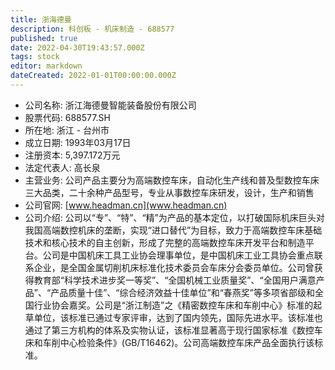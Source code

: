 ```yaml
---
title: 浙海德曼
description: 科创板 - 机床制造 - 688577
published: true
date: 2022-04-30T19:43:57.000Z
tags: stock
editor: markdown
dateCreated: 2022-01-01T00:00:00.000Z
---
```


- 公司名称: 浙江海德曼智能装备股份有限公司
- 股票代码: 688577.SH
- 所在地: 浙江 - 台州市
- 成立日期: 1993年03月17日
- 注册资本: 5,397.172万元
- 法定代表人: 高长泉
- 主营业务: 公司产品主要分为高端数控车床，自动化生产线和普及型数控车床三大品类，二十余种产品型号，专业从事数控车床研发，设计，生产和销售
- 公司官网: [www.headman.cn](www.headman.cn)
- 公司介绍: 公司以“专”、“特”、“精”为产品的基本定位，以打破国际机床巨头对我国高端数控机床的垄断，实现“进口替代”为目标，致力于高端数控车床基础技术和核心技术的自主创新，形成了完整的高端数控车床开发平台和制造平台。公司是中国机床工具工业协会理事单位，是中国机床工业工具协会重点联系企业，是全国金属切削机床标准化技术委员会车床分会委员单位。公司曾获得教育部“科学技术进步奖一等奖”、“全国机械工业质量奖”、“全国用户满意产品”、“产品质量十佳”、“综合经济效益十佳单位”和“春燕奖”等多项省部级和全国行业协会嘉奖。公司是“浙江制造”之《精密数控车床和车削中心》标准的起草单位，该标准已通过专家评审，达到了国内领先，国际先进水平。该标准也通过了第三方机构的体系及实物认证，该标准显著高于现行国家标准《数控车床和车削中心检验条件》(GB/T16462)。公司高端数控车床产品全面执行该标准。


